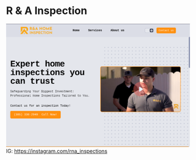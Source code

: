 # R & A Inspection
![R & A Home Inspection](https://github.com/JustMrMendez/HomeInspection/blob/d48b48d97339fa829a7db7b52e7b2e3a5ca0e350/static/Screenshot%20from%202023-10-09%2013-01-55.png)
IG: https://instagram.com/rna_inspections

